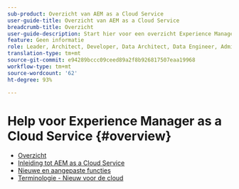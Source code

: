 ```yaml
---
sub-product: Overzicht van AEM as a Cloud Service
user-guide-title: Overzicht van AEM as a Cloud Service
breadcrumb-title: Overzicht
user-guide-description: Start hier voor een overzicht Experience Manager as a Cloud Service, inclusief inleiding, terminologie, enzovoort.
feature: Geen informatie
role: Leader, Architect, Developer, Data Architect, Data Engineer, Administrator, Business Practitioner
translation-type: tm+mt
source-git-commit: e94289bccc09ceed89a2f8b926817507eaa19968
workflow-type: tm+mt
source-wordcount: '62'
ht-degree: 93%

---
```



# Help voor Experience Manager as a Cloud Service {#overview}

+ [Overzicht](/help/overview/home.md)
+ [Inleiding tot AEM as a Cloud Service](introduction.md)
+ [Nieuwe en aangepaste functies](what-is-new-and-different.md)
+ [Terminologie - Nieuw voor de cloud](terminology.md)
